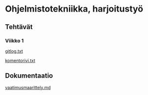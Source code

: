 # Ohjelmistotekniikka, harjoitustyö
## Tehtävät
### Viikko 1
[gitlog.txt](https://github.com/Joacim-S/ot-harjoitustyo/blob/master/laskarit/viikko1/gitlog.txt)

[komentorivi.txt](https://github.com/Joacim-S/ot-harjoitustyo/blob/master/laskarit/viikko1/komentorivil.txt)

## Dokumentaatio
[vaatimusmaarittely.md](https://github.com/Joacim-S/ot-harjoitustyo/blob/master/dokumentaatio/vaatimusmaarittely.md)
